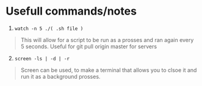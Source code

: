 # Usefull commands/notes

1. ```watch -n 5 ./( .sh file )```
> This will allow for a script to be run as a prosses and ran again every 5 seconds. Useful for git pull origin master for servers

2. ```screen -ls | -d | -r```
> Screen can be used, to make a terminal that allows you to clsoe it and run it as a background prosses.
